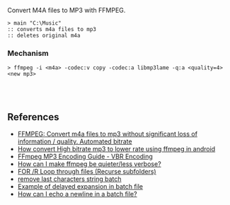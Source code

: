 Convert M4A files to MP3 with FFMPEG.

```batch
> main "C:\Music"
:: converts m4a files to mp3
:: deletes original m4a
```


### Mechanism

```batch
> ffmpeg -i <m4a> -codec:v copy -codec:a libmp3lame -q:a <quality=4> <new mp3>
```
<br>
<br>


## References

- [FFMPEG: Convert m4a files to mp3 without significant loss of information / quality. Automated bitrate](https://superuser.com/a/704535/305990)
- [How convert High bitrate mp3 to lower rate using ffmpeg in android](https://stackoverflow.com/a/43060972/1413259)
- [FFmpeg MP3 Encoding Guide - VBR Encoding](https://trac.ffmpeg.org/wiki/Encode/MP3#VBREncoding)
- [How can I make ffmpeg be quieter/less verbose?](https://superuser.com/a/1045060/305990)
- [FOR /R Loop through files (Recurse subfolders)](https://ss64.com/nt/for_r.html)
- [remove last characters string batch](https://stackoverflow.com/a/29504225/1413259)
- [Example of delayed expansion in batch file](https://stackoverflow.com/a/29976127/1413259)
- [How can I echo a newline in a batch file?](https://stackoverflow.com/a/132804/1413259)
